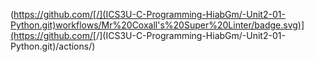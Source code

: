 (https://github.com/[/](ICS3U-C-Programming-HiabGm/-Unit2-01-Python.git)workflows/Mr%20Coxall's%20Super%20Linter/badge.svg)](https://github.com/[<OWNER>/<REPOSITORY>](ICS3U-C-Programming-HiabGm/-Unit2-01-Python.git)/actions/) 
